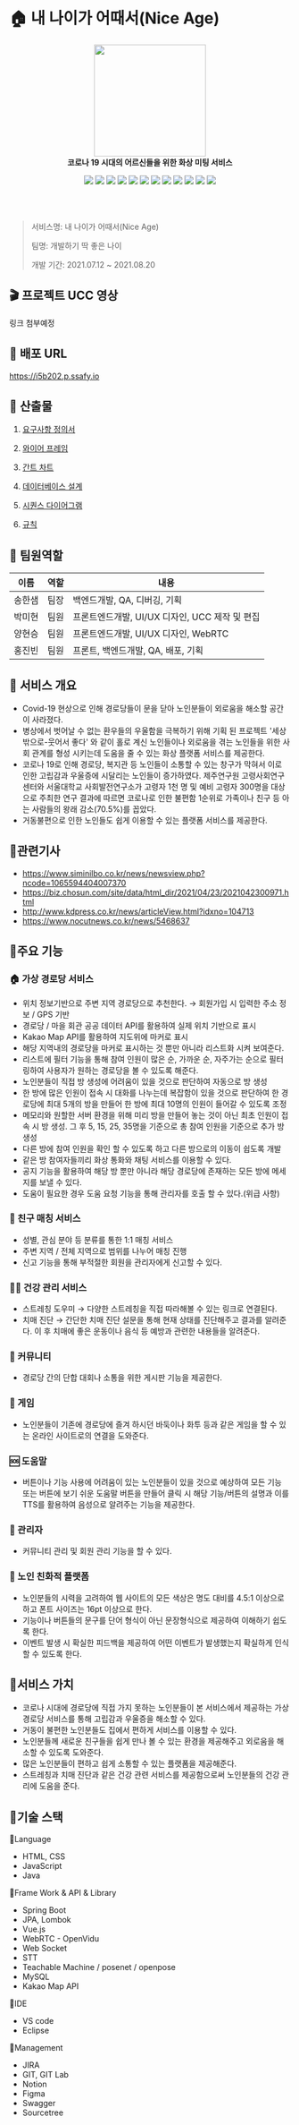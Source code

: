 # :house: 내 나이가 어때서(Nice Age)
<div>
<p align="center">
  <img width="200px;" src="https://user-images.githubusercontent.com/43925006/130594380-3eeef5fc-09c9-4eef-9ebc-73d50461b4a9.png" />
  <br/><b>코로나 19 시대의 어르신들을 위한 화상 미팅 서비스</b>
  <p align="center">
 <img src="https://img.shields.io/badge/JavaScript-ES6+-green?logo=javascript">
 <img src="https://img.shields.io/badge/Vue.js-v3.0.0-green?logo=vue.js">
 <img src="https://img.shields.io/badge/Vuetify-v3-green?logo=Vuetify">
 <img src="https://img.shields.io/badge/Java-v1.8-blue?logo=java">
 <img src="https://img.shields.io/badge/spring boot-v2.5.3-blue?logo=spring">
 <img src="https://img.shields.io/badge/spring data jpa -v2.5-blue?logo=spring">
 <img src="https://img.shields.io/badge/Hibernate----59666C?logo=Hibernate">
 <img src="https://img.shields.io/badge/Gradle-v7.0-02303A?logo=Gradle">
 <img src="https://img.shields.io/badge/AWS%20RDS----blue?logo=amazonaws">
 <img src="https://img.shields.io/badge/MySQL-v8.0-blue?logo=mysql">
 <img src="https://img.shields.io/badge/NGINX----009639?logo=NGINX">
 <img src="https://img.shields.io/badge/Docker----2496ED?logo=Docker">
  </p>
<br/>  
<br/> 
</p>    
</div>


> 서비스명: 내 나이가 어때서(Nice Age) 
>
> 팀명: 개발하기 딱 좋은 나이
>
> 개발 기간: 2021.07.12 ~ 2021.08.20 



## :clapper: 프로젝트 UCC 영상

링크 첨부예정



## :link: 배포 URL

https://i5b202.p.ssafy.io



## :page_with_curl: 산출물

1. [요구사항 정의서](https://www.notion.so/709655c8876742329bfdd19bb724e9b6)

2. [와이어 프레임](https://www.notion.so/f2f3aa1d838947e5979d33896d3d49d1)

3. [간트 차트](https://www.notion.so/62f35785f995485c9929c14136ed6b9e)

4. [데이터베이스 설계](https://www.notion.so/69caad849caf4e188ef6b33113bf324f)

5. [시퀀스 다이어그램](https://www.notion.so/e92db7b62feb4999b3010a665c920521)

6. [규칙](https://www.notion.so/355d923b3e75448fb74026e0d2152142)



## 👨 팀원역할

| 이름   | 역할 | 내용                                           |
| ------ | ---- | ---------------------------------------------- |
| 송한샘 | 팀장 | 백엔드개발, QA, 디버깅, 기획                   |
| 박미현 | 팀원 | 프론트엔드개발, UI/UX 디자인, UCC 제작 및 편집 |
| 양현승 | 팀원 | 프론트엔드개발, UI/UX 디자인, WebRTC           |
| 홍진빈 | 팀원 | 프론트, 백엔드개발, QA, 배포, 기획             |



## :gift: 서비스 개요

- Covid-19 현상으로 인해 경로당들이 문을 닫아 노인분들이 외로움을 해소할 공간이 사라졌다.
- 병상에서 벗어날 수 없는 환우들의 우울함을 극복하기 위해 기획 된 프로젝트 '세상 밖으로-웃어서 좋다' 와 같이 홀로 계신 노인들이나 외로움을 겪는 노인들을 위한 사회 관계를 형성 시키는데 도움을 줄 수 있는 화상 플랫폼 서비스를 제공한다.
- 코로나 19로 인해 경로당, 복지관 등 노인들이 소통할 수 있는 창구가 막혀서 이로 인한 고립감과  우울증에 시달리는 노인들이 증가하였다. 제주연구원 고령사회연구센터와 서울대학교 사회발전연구소가 고령자 1천 명 및 예비 고령자 300명을 대상으로 주최한 연구 결과에 따르면 코로나로 인한 불편함 1순위로 가족이나 친구 등 아는 사람들의 왕래 감소(70.5%)를 꼽았다.
- 거동불편으로 인한 노인들도 쉽게 이용할 수 있는 플랫폼 서비스를 제공한다.



## 📰관련기사

- https://www.siminilbo.co.kr/news/newsview.php?ncode=1065594404007370
- https://biz.chosun.com/site/data/html_dir/2021/04/23/2021042300971.html
- http://www.kdpress.co.kr/news/articleView.html?idxno=104713
- https://www.nocutnews.co.kr/news/5468637



## 🎁주요 기능

### :house: 가상 경로당 서비스

- 위치 정보기반으로 주변 지역 경로당으로 추천한다. → 회원가입 시 입력한 주소 정보 / GPS 기반
- 경로당 / 마을 회관 공공 데이터 API를 활용하여 실제 위치 기반으로 표시
- Kakao Map API를 활용하여 지도위에 마커로 표시
- 해당 지역내의 경로당을 마커로 표시하는 것 뿐만 아니라 리스트화 시켜 보여준다.
- 리스트에 필터 기능을 통해 참여 인원이 많은 순, 가까운 순, 자주가는 순으로 필터링하여 사용자가 원하는 경로당을 볼 수 있도록 해준다.
- 노인분들이 직접 방 생성에 어려움이 있을 것으로 판단하여 자동으로 방 생성
- 한 방에 많은 인원이 접속 시 대화를 나누는데 복잡함이 있을 것으로 판단하여 한 경로당에 최대 5개의 방을 만들어 한 방에 최대 10명의 인원이 들어갈 수 있도록 조정
- 메모리와 원할한 서버 환경을 위해 미리 방을 만들어 놓는 것이 아닌 최초 인원이 접속 시 방 생성. 그 후 5, 15, 25, 35명을 기준으로 총 참여 인원을 기준으로 추가 방 생성
- 다른 방에 참여 인원을 확인 할 수 있도록 하고 다른 방으로의 이동이 쉽도록 개발
- 같은 방 참여자들끼리 화상 통화와 채팅 서비스를 이용할 수 있다.
- 공지 기능을 활용하여 해당 방 뿐만 아니라 해당 경로당에 존재하는 모든 방에 메세지를 보낼 수 있다.
- 도움이 필요한 경우 도움 요청 기능을 통해 관리자를 호출 할 수 있다.(위급 사항)

### :handshake: 친구 매칭 서비스

- 성별, 관심 분야  등 분류를 통한 1:1 매칭 서비스
- 주변 지역 / 전체 지역으로 범위를 나누어 매칭 진행
- 신고 기능을 통해 부적절한 회원을 관리자에게 신고할 수 있다.

### :man_health_worker: 건강 관리 서비스

- 스트레칭 도우미 → 다양한 스트레칭을 직접 따라해볼 수 있는 링크로 연결된다.
- 치매 진단 → 간단한 치매 진단 설문을 통해 현재 상태를 진단해주고 결과를 알려준다. 이 후 치매에 좋은 운동이나 음식 등 예방과 관련한 내용들을 알려준다.

### :memo: 커뮤니티

- 경로당 간의 단합 대회나 소통을 위한 게시판 기능을 제공한다.

### :game_die: 게임

- 노인분들이 기존에 경로당에 즐겨 하시던 바둑이나 화투 등과 같은 게임을 할 수 있는 온라인 사이트로의 연결을 도와준다.

### :sos: 도움말

- 버튼이나 기능 사용에 어려움이 있는 노인분들이 있을 것으로 예상하여 모든 기능 또는 버튼에 보기 쉬운 도움말 버튼을 만들어 클릭 시 해당 기능/버튼의 설명과 이를 TTS를 활용하여 음성으로 알려주는 기능을 제공한다.

### :wrench: 관리자

- 커뮤니티 관리 및 회원 관리 기능을 할 수 있다.

### :older_woman: 노인 친화적 플랫폼

- 노인분들의 시력을 고려하여 웹 사이트의 모든 색상은 명도 대비를 4.5:1 이상으로 하고 폰트 사이즈는 16pt 이상으로 한다.
- 기능이나 버튼들의 문구를 단어 형식이 아닌 문장형식으로 제공하여 이해하기 쉽도록 한다.
- 이벤트 발생 시 확실한 피드백을 제공하여 어떤 이벤트가 발생했는지 확실하게 인식할 수 있도록 한다.



## 🎁서비스 가치

- 코로나 시대에 경로당에 직접 가지 못하는 노인분들이 본 서비스에서 제공하는 가상 경로당 서비스를 통해 고립감과 우울증을 해소할 수 있다.
- 거동이 불편한 노인분들도 집에서 편하게 서비스를 이용할 수 있다.
- 노인분들께 새로운 친구들을 쉽게 만나 볼 수 있는 환경을 제공해주고 외로움을 해소할 수 있도록 도와준다.
- 많은 노인분들이 편하고 쉽게 소통할 수 있는 플랫폼을 제공해준다.
- 스트레칭과 치매 진단과 같은 건강 관련 서비스를 제공함으로써 노인분들의 건강 관리에 도움을 준다.



## 🎁기술 스택

🎈Language

- HTML, CSS
- JavaScript
- Java

🎈Frame Work & API & Library

- Spring Boot
- JPA, Lombok
- Vue.js
- WebRTC - OpenVidu
- Web Socket
- STT
- Teachable Machine / posenet / openpose
- MySQL
- Kakao Map API

🎈IDE

- VS code
- Eclipse

🎈Management

- JIRA
- GIT, GIT Lab
- Notion
- Figma
- Swagger
- Sourcetree
